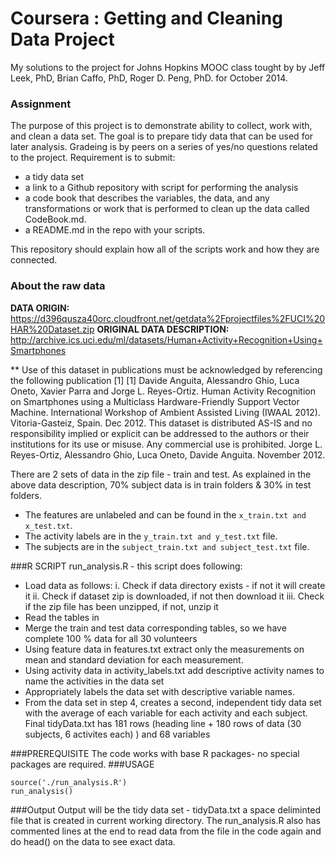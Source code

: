
Coursera : Getting and Cleaning Data Project
============================================
My solutions to the project for Johns Hopkins MOOC class tought by by Jeff Leek, PhD, Brian Caffo, PhD, Roger D. Peng, PhD. for October 2014.

### Assignment
The purpose of this project is to demonstrate ability to collect, work with, and clean a data set. The goal is to prepare tidy data that can be used for later analysis. Gradeing is by peers on a series of yes/no questions related to the project. 
Requirement is to submit:
* a tidy data set 
*	a link to a Github repository with script for performing the analysis
*	a code book that describes the variables, the data, and any transformations or work that is performed to clean up the data called CodeBook.md. 
*	a README.md in the repo with your scripts. 

This repository should explain how all of the scripts work and how they are connected.  
 
### About the raw data

**DATA ORIGIN:** https://d396qusza40orc.cloudfront.net/getdata%2Fprojectfiles%2FUCI%20HAR%20Dataset.zip
**ORIGINAL DATA DESCRIPTION:** http://archive.ics.uci.edu/ml/datasets/Human+Activity+Recognition+Using+Smartphones

** Use of this dataset in publications must be acknowledged by referencing the following publication [1] [1] Davide Anguita, Alessandro Ghio, Luca Oneto, Xavier Parra and Jorge L. Reyes-Ortiz. Human Activity Recognition on Smartphones using a Multiclass Hardware-Friendly Support Vector Machine. International Workshop of Ambient Assisted Living (IWAAL 2012). Vitoria-Gasteiz, Spain. Dec 2012. This dataset is distributed AS-IS and no responsibility implied or explicit can be addressed to the authors or their institutions for its use or misuse. Any commercial use is prohibited. Jorge L. Reyes-Ortiz, Alessandro Ghio, Luca Oneto, Davide Anguita. November 2012.

There are 2 sets of data in the zip file - train and test. As explained in the above data description, 70% subject data is in train folders & 30% in test folders.
*	The features are unlabeled and can be found in the `x_train.txt and x_test.txt`. 
*	The activity labels are in the `y_train.txt and y_test.txt` file. 
*	The subjects are in the `subject_train.txt and subject_test.txt` file.

###R SCRIPT
run_analysis.R - this script does following:
*	Load data as follows:
i.	Check if data directory exists - if not it will create it
ii.	Check if dataset zip is downloaded, if not then download it
iii.	Check if the zip file has been unzipped, if not, unzip it
*	Read the tables in
*	Merge the train and test data corresponding tables, so we have complete 100 % data for all 30 volunteers
*	Using feature data in features.txt extract only the measurements on mean and standard deviation for each measurement. 
*	Using activity data in activity_labels.txt  add descriptive activity names to name the activities in the data set
*	Appropriately labels the data set with descriptive variable names. 
*	From the data set in step 4, creates a second, independent tidy data set with the average of each variable for each activity and each subject. Final tidyData.txt has 181 rows (heading line + 180 rows of data (30 subjects, 6 activites each) ) and 68 variables 

###PREREQUISITE
The code works with base R packages- no special packages are required.
###USAGE
```
source('./run_analysis.R')  
run_analysis()
```

###Output
Output will be the tidy data set - tidyData.txt a space deliminted file that is created in current working directory. The run_analysis.R also has commented lines at the end to read data from the file in the code again and do head() on the data to see exact data.
